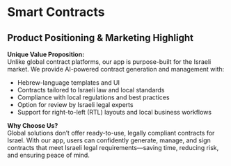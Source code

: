 # Smart Contracts

## Product Positioning & Marketing Highlight

**Unique Value Proposition:**  
Unlike global contract platforms, our app is purpose-built for the Israeli market. We provide AI-powered contract generation and management with:

- Hebrew-language templates and UI
- Contracts tailored to Israeli law and local standards
- Compliance with local regulations and best practices
- Option for review by Israeli legal experts
- Support for right-to-left (RTL) layouts and local business workflows

**Why Choose Us?**  
Global solutions don’t offer ready-to-use, legally compliant contracts for Israel. With our app, users can confidently generate, manage, and sign contracts that meet Israeli legal requirements—saving time, reducing risk, and ensuring peace of mind.
